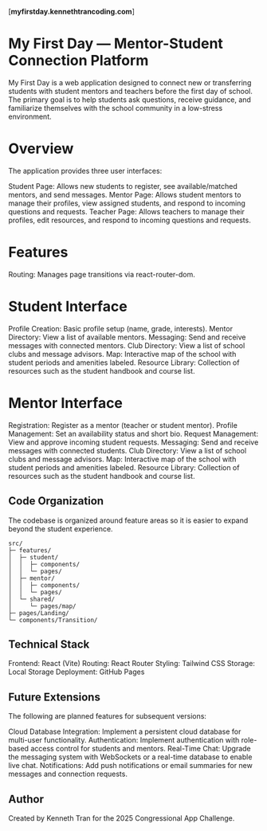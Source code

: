 [**myfirstday.kennethtrancoding.com**]

# My First Day — Mentor-Student Connection Platform

My First Day is a web application designed to connect new or transferring students with student mentors and teachers before the first day of school. The primary goal is to help students ask questions, receive guidance, and familiarize themselves with the school community in a low-stress environment.

# Overview

The application provides three user interfaces:

Student Page: Allows new students to register, see available/matched mentors, and send messages.
Mentor Page: Allows student mentors to manage their profiles, view assigned students, and respond to incoming questions and requests.
Teacher Page: Allows teachers to manage their profiles, edit resources, and respond to incoming questions and requests.

# Features

Routing: Manages page transitions via react-router-dom.

# Student Interface

Profile Creation: Basic profile setup (name, grade, interests).
Mentor Directory: View a list of available mentors.
Messaging: Send and receive messages with connected mentors.
Club Directory: View a list of school clubs and message advisors.
Map: Interactive map of the school with student periods and amenities labeled.
Resource Library: Collection of resources such as the student handbook and course list.

# Mentor Interface

Registration: Register as a mentor (teacher or student mentor).
Profile Management: Set an availability status and short bio.
Request Management: View and approve incoming student requests.
Messaging: Send and receive messages with connected students.
Club Directory: View a list of school clubs and message advisors.
Map: Interactive map of the school with student periods and amenities labeled.
Resource Library: Collection of resources such as the student handbook and course list.

## Code Organization

The codebase is organized around feature areas so it is easier to expand beyond the student experience.

```
src/
├─ features/
│  ├─ student/
│  │  ├─ components/
│  │  └─ pages/
│  ├─ mentor/
│  │  ├─ components/
│  │  └─ pages/
│  └─ shared/
│     └─ pages/map/
├─ pages/Landing/
└─ components/Transition/
```

## Technical Stack

Frontend: React (Vite)
Routing: React Router
Styling: Tailwind CSS
Storage: Local Storage
Deployment: GitHub Pages

## Future Extensions

The following are planned features for subsequent versions:

Cloud Database Integration: Implement a persistent cloud database for multi-user functionality.
Authentication: Implement authentication with role-based access control for students and mentors.
Real-Time Chat: Upgrade the messaging system with WebSockets or a real-time database to enable live chat.
Notifications: Add push notifications or email summaries for new messages and connection requests.

## Author

Created by Kenneth Tran for the 2025 Congressional App Challenge.
